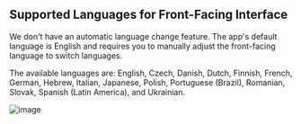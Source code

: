 ## Supported Languages for Front-Facing Interface

We don't have an automatic language change feature. The app's default language is English and requires you to manually adjust the front-facing language to switch languages.

The available languages are: English, Czech, Danish, Dutch, Finnish, French, German, Hebrew, Italian, Japanese, Polish, Portuguese (Brazil), Romanian, Slovak, Spanish (Latin America), and Ukrainian.

![image](https://github.com/GoTolstoy/tolstoy-toly-kb/assets/159901631/01440c32-971d-4312-813b-466db7b82076)
